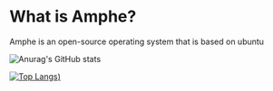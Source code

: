 # What is Amphe?

Amphe is an open-source operating system that is based on ubuntu

![Anurag's GitHub stats](https://github-readme-stats.vercel.app/api?username=amphe-os&show_icons=true&theme=radical)


[![Top Langs](https://github-readme-stats.vercel.app/api/top-langs/?username=amphe-os&layout=compact&show_icons=true&theme=radical))](https://github.com/anuraghazra/github-readme-stats)
